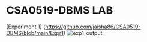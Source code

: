 # CSA0519-DBMS LAB
[Experiment 1] (https://github.com/jaisha86/CSA0519-DBMS/blob/main/Expr1)
![exp1_output](https://user-images.githubusercontent.com/38531342/191169275-17c8a158-0e67-4baa-bec2-837fe2eca478.png)
